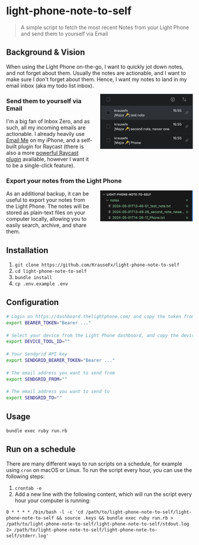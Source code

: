 # light-phone-note-to-self

> A simple script to fetch the most recent Notes from your Light Phone and send them to yourself via Email

## Background & Vision

When using the Light Phone on-the-go, I want to quickly jot down notes, and not forget about them. Usually the notes are actionable, and I want to make sure I don't forget about them. Hence, I want my notes to land in my email inbox (aka my todo list inbox).

<img src="screenshots/mail_to_self.png" width="250" align="right" style="margin-left: 20px; margin-bottom: 20px;">

### Send them to yourself via Email

I'm a big fan of Inbox Zero, and as such, all my incoming emails are actionable. I already heavily use [Email Me](https://apps.apple.com/de/app/note-taking-email-me/id1090744587) on my iPhone, and a self-built plugin for Raycast (there is also a more [powerful Raycast plugin](https://www.raycast.com/peduarte/dash-off) available, however I want it to be a single-click feature).

### Export your notes from the Light Phone

<img src="screenshots/exported_notes.png" width="250" align="right" style="margin-left: 20px; margin-bottom: 20px;">

As an additional backup, it can be useful to export your notes from the Light Phone. The notes will be stored as plain-text files on your computer locally, allowing you to easily search, archive, and share them.

## Installation

1. `git clone https://github.com/KrauseFx/light-phone-note-to-self`
1. `cd light-phone-note-to-self`
1. `bundle install`
1. `cp .env.example .env`

## Configuration

```sh
# Login on https://dashboard.thelightphone.com/ and copy the token from the network tab, including the "Bearer " prefix
export BEARER_TOKEN="Bearer ..."

# Select your device from the Light Phone dashboard, and copy the device ID from the URL
export DEVICE_TOOL_ID=""

# Your Sendgrid API key
export SENDGRID_BEARER_TOKEN="Bearer ..."

# The email address you want to send from
export SENDGRID_FROM=""

# The email address you want to send to
export SENDGRID_TO=""
```

## Usage

```sh
bundle exec ruby run.rb
```

## Run on a schedule

There are many different ways to run scripts on a schedule, for example using `cron` on macOS or Linux. To run the script every hour, you can use the following steps:

1. `crontab -e`
1. Add a new line with the following content, which will run the script every hour your computer is running:
```
0 * * * * /bin/bash -l -c 'cd /path/to/light-phone-note-to-self/light-phone-note-to-self && source .keys && bundle exec ruby run.rb > /path/to/light-phone-note-to-self/light-phone-note-to-self/stdout.log 2> /path/to/light-phone-note-to-self/light-phone-note-to-self/stderr.log'
```
